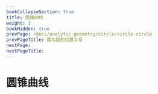 ```yaml
---
bookCollapseSection: true
title: 圆锥曲线
weight: 3
bookHidden: true
prevPage: /docs/analytic-geometry/circle/circle-circle
prevPageTitle: 圆与圆的位置关系
nextPage: 
nextPageTitle: 
---
```


# 圆锥曲线

